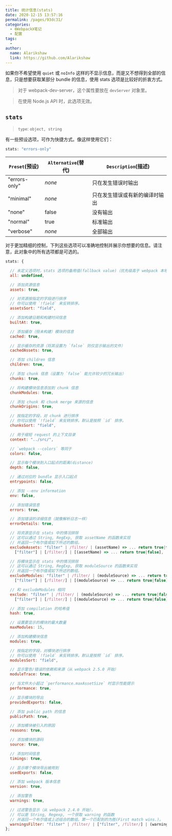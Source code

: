 ```yaml
---
title: 统计信息(stats)
date: 2020-12-15 13:57:16
permalink: /pages/93dc31/
categories:
  - 《Webpack》笔记
  - 配置
tags:
  - 
author: 
  name: Alarikshaw
  link: https://github.com/Alarikshaw
---
```


如果你不希望使用 `quiet` 或 `noInfo` 这样的不显示信息，而是又不想得到全部的信息，只是想要获取某部分 bundle 的信息，使用 stats 选项是比较好的折衷方式。

> 对于 webpack-dev-server，这个属性要放在 `devServer` 对象里。

> 在使用 Node.js API 时，此选项无效。

## `stats`

> `type`:  `object, string`

有一些预设选项，可作为快捷方式。像这样使用它们：

```js
stats: "errors-only"
```

| `Preset`(预设) | `Alternative`(替代) | `Description`(描述)            |
| -------------- | ------------------- | ------------------------------ |
| "errors-only"  | *none*              | 只在发生错误时输出             |
| "minimal"      | *none*              | 只在发生错误或有新的编译时输出 |
| "none"         | false               | 没有输出                       |
| "normal"       | true                | 标准输出                       |
| "verbose"      | *none*              | 全部输出                       |

对于更加精细的控制，下列这些选项可以准确地控制并展示你想要的信息。请注意，此对象中的所有选项都是可选的。

```js
stats: {

  // 未定义选项时，stats 选项的备用值(fallback value)（优先级高于 webpack 本地默认值）
  all: undefined,

  // 添加资源信息
  assets: true,

  // 对资源按指定的字段进行排序
  // 你可以使用 `!field` 来反转排序。
  assetsSort: "field",

  // 添加构建日期和构建时间信息
  builtAt: true,

  // 添加缓存（但未构建）模块的信息
  cached: true,

  // 显示缓存的资源（将其设置为 `false` 则仅显示输出的文件）
  cachedAssets: true,

  // 添加 children 信息
  children: true,

  // 添加 chunk 信息（设置为 `false` 能允许较少的冗长输出）
  chunks: true,

  // 将构建模块信息添加到 chunk 信息
  chunkModules: true,

  // 添加 chunk 和 chunk merge 来源的信息
  chunkOrigins: true,

  // 按指定的字段，对 chunk 进行排序
  // 你可以使用 `!field` 来反转排序。默认是按照 `id` 排序。
  chunksSort: "field",

  // 用于缩短 request 的上下文目录
  context: "../src/",

  // `webpack --colors` 等同于
  colors: false,

  // 显示每个模块到入口起点的距离(distance)
  depth: false,

  // 通过对应的 bundle 显示入口起点
  entrypoints: false,

  // 添加 --env information
  env: false,

  // 添加错误信息
  errors: true,

  // 添加错误的详细信息（就像解析日志一样）
  errorDetails: true,

  // 将资源显示在 stats 中的情况排除
  // 这可以通过 String, RegExp, 获取 assetName 的函数来实现
  // 并返回一个布尔值或如下所述的数组。
  excludeAssets: "filter" | /filter/ | (assetName) => ... return true|false |
    ["filter"] | [/filter/] | [(assetName) => ... return true|false],

  // 将模块显示在 stats 中的情况排除
  // 这可以通过 String, RegExp, 获取 moduleSource 的函数来实现
  // 并返回一个布尔值或如下所述的数组。
  excludeModules: "filter" | /filter/ | (moduleSource) => ... return true|false |
    ["filter"] | [/filter/] | [(moduleSource) => ... return true|false],

  // 和 excludeModules 相同
  exclude: "filter" | /filter/ | (moduleSource) => ... return true|false |
    ["filter"] | [/filter/] | [(moduleSource) => ... return true|false],

  // 添加 compilation 的哈希值
  hash: true,

  // 设置要显示的模块的最大数量
  maxModules: 15,

  // 添加构建模块信息
  modules: true,

  // 按指定的字段，对模块进行排序
  // 你可以使用 `!field` 来反转排序。默认是按照 `id` 排序。
  modulesSort: "field",

  // 显示警告/错误的依赖和来源（从 webpack 2.5.0 开始）
  moduleTrace: true,

  // 当文件大小超过 `performance.maxAssetSize` 时显示性能提示
  performance: true,

  // 显示模块的导出
  providedExports: false,

  // 添加 public path 的信息
  publicPath: true,

  // 添加模块被引入的原因
  reasons: true,

  // 添加模块的源码
  source: true,

  // 添加时间信息
  timings: true,

  // 显示哪个模块导出被用到
  usedExports: false,

  // 添加 webpack 版本信息
  version: true,

  // 添加警告
  warnings: true,

  // 过滤警告显示（从 webpack 2.4.0 开始），
  // 可以是 String, Regexp, 一个获取 warning 的函数
  // 并返回一个布尔值或上述组合的数组。第一个匹配到的为胜(First match wins.)。
  warningsFilter: "filter" | /filter/ | ["filter", /filter/] | (warning) => ... return true|false
};
```